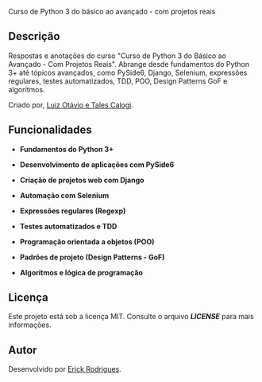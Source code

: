 Curso de Python 3 do básico ao avançado - com projetos reais

## Descrição

Respostas e anotações do curso "Curso de Python 3 do Básico ao Avançado - Com Projetos Reais". Abrange desde fundamentos do Python 3+ até tópicos avançados, como PySide6, Django, Selenium, expressões regulares, testes automatizados, TDD, POO, Design Patterns GoF e algoritmos.

Criado por, [Luiz Otávio e Tales Calogi](https://www.udemy.com/course/python-3-do-zero-ao-avancado/?couponCode=24T4MT180225).

## Funcionalidades

* **Fundamentos do Python 3+**

* **Desenvolvimento de aplicações com PySide6**

* **Criação de projetos web com Django**

* **Automação com Selenium**

* **Expressões regulares (Regexp)**

* **Testes automatizados e TDD**

* **Programação orientada a objetos (POO)**

* **Padrões de projeto (Design Patterns - GoF)**

* **Algoritmos e lógica de programação**

## Licença

Este projeto está sob a licença MIT. Consulte o arquivo ***LICENSE*** para mais informações.

## Autor

Desenvolvido por [Erick Rodrigues](https://github.com/erickki).
